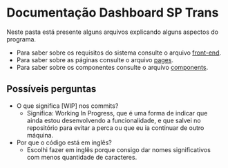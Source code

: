 # Documentação Dashboard SP Trans

Neste pasta está presente alguns arquivos explicando alguns aspectos do programa.

-   Para saber sobre os requisitos do sistema consulte o arquivo [front-end](front-end.md).
-   Para saber sobre as páginas consulte o arquivo [pages](pages.md).
-   Para saber sobre os componentes consulte o arquivo [components](components.md).

## Possíveis perguntas

-   O que significa [WIP] nos commits?
    -   Significa: Working In Progress, que é uma forma de indicar que ainda estou desenvolvendo a funcionalidade,
        e que salvei no repositório para evitar a perca ou que eu ia continuar de outro máquina.
-   Por que o código está em inglês?
    -   Escolhi fazer em inglês porque consigo dar nomes significativos com menos quantidade de caracteres.
